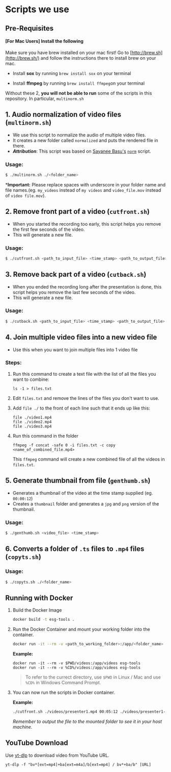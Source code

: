 # Scripts we use

## Pre-Requisites

#### [For Mac Users] Install the following
Make sure you have brew installed on your mac first! Go to [http://brew.sh](http://brew.sh/) and follow the instructions there to install brew on your mac.

- Install **sox** by running ``brew install sox`` on your terminal

- Install **ffmpeg** by running ``brew install ffmpeg``on your terminal

Without these 2, **you will not be able to run** some of the scripts in this repository. In particular, ``multinorm.sh``


## 1. Audio normalization of video files (`multinorm.sh`)

- We use this script to normalize the audio of multiple video files.
- It creates a new folder called `normalized` and puts the rendered file in there.
- ***Attribution***: This script was based on [Sayanee Basu's](https://github.com/sayanee) [`norm`](https://github.com/sayanee/build-podcast/blob/master/automation/norm) script.
	
### Usage:
	
```bash
$ ./multinorm.sh ./<folder_name>
```
	
***Important:** Please replace spaces with underscore in your folder name and file names.(eg. `my_videos` instead of `my videos` and `video_file.mov` instead of `video file.mov`).


## 2. Remove front part of a video (`cutfront.sh`)

- When you started the recording too early, this script helps you remove the first few seconds of the video.
- This will generate a new file.

### Usage:

```bash
$ ./cutfront.sh <path_to_input_file> <time_stamp> <path_to_output_file>
```

## 3. Remove back part of a video (`cutback.sh`)

- When you ended the recording long after the presentation is done, this script helps you remove the last few seconds of the video.
- This will generate a new file.

### Usage:

```bash
$ ./cutback.sh <path_to_input_file> <time_stamp> <path_to_output_file>
```

## 4. Join multiple video files into a new video file

- Use this when you want to join multiple files into 1 video file

### Steps:

1. Run this command to create a text file with the list of all the files you want to combine:

	```
	ls -1 > files.txt
	```
	
2. Edit `files.txt` and remove the lines of the files you don't want to use.

3. Add `file ./` to the front of each line such that it ends up like this:

	```
	file ./video1.mp4
	file ./video2.mp4
	file ./video3.mp4
	```
	
4. Run this command in the folder
	
	```
	ffmpeg -f concat -safe 0 -i files.txt -c copy <name_of_combined_file.mp4>
	```
	
	This `ffmpeg` command will create a new combined file of all the videos in `files.txt`.

## 5. Generate thumbnail from file (`genthumb.sh`)

- Generates a thumbnail of the video at the time stamp supplied (eg. `00:00:12`)
- Creates a `thumbnail` folder and generates a `jpg` and `png` version of the thumbnail.

### Usage:

```bash
$ ./genthumb.sh <video_file> <time_stamp>
```

## 6. Converts a folder of `.ts` files to `.mp4` files (`copyts.sh`)

### Usage:

```bash
$ ./copyts.sh ./<folder_name>
```

## Running with Docker

1. Build the Docker Image

	```bash
	docker build -t esg-tools .
	```

2. Run the Docker Container and mount your working folder into the container.

	```bash
	docker run -it --rm -v <path_to_working_folder>:/app/<folder_name> esg-tools
	```

	**Example:**

	```
	docker run -it --rm -v $PWD/videos:/app/videos esg-tools
	docker run -it --rm -v %CD%/videos:/app/videos esg-tools
	```

	> To refer to the currect directory, use `$PWD` in Linux / Mac and use `%CD%` in Windows Command Prompt.

3. You can now run the scripts in Docker container.

	**Example:**

	```bash
	./cutfront.sh ./videos/presenter1.mp4 00:05:12 ./videos/presenter1-trimmed.mp4
	```

	*Remember to output the file to the mounted folder to see it in your host machine.* 

## YouTube Download

Use [yt-dlp](https://github.com/yt-dlp/yt-dlp) to download video from YouTube URL.

```
yt-dlp -f "bv*[ext=mp4]+ba[ext=m4a]/b[ext=mp4] / bv*+ba/b" [URL]
```